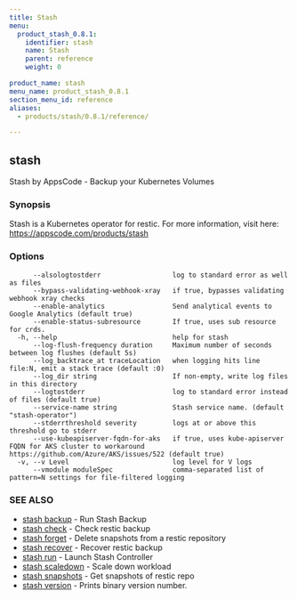 ```yaml
---
title: Stash
menu:
  product_stash_0.8.1:
    identifier: stash
    name: Stash
    parent: reference
    weight: 0

product_name: stash
menu_name: product_stash_0.8.1
section_menu_id: reference
aliases:
  - products/stash/0.8.1/reference/

---
```

## stash

Stash by AppsCode - Backup your Kubernetes Volumes

### Synopsis

Stash is a Kubernetes operator for restic. For more information, visit here: https://appscode.com/products/stash

### Options

```
      --alsologtostderr                  log to standard error as well as files
      --bypass-validating-webhook-xray   if true, bypasses validating webhook xray checks
      --enable-analytics                 Send analytical events to Google Analytics (default true)
      --enable-status-subresource        If true, uses sub resource for crds.
  -h, --help                             help for stash
      --log-flush-frequency duration     Maximum number of seconds between log flushes (default 5s)
      --log_backtrace_at traceLocation   when logging hits line file:N, emit a stack trace (default :0)
      --log_dir string                   If non-empty, write log files in this directory
      --logtostderr                      log to standard error instead of files (default true)
      --service-name string              Stash service name. (default "stash-operator")
      --stderrthreshold severity         logs at or above this threshold go to stderr
      --use-kubeapiserver-fqdn-for-aks   if true, uses kube-apiserver FQDN for AKS cluster to workaround https://github.com/Azure/AKS/issues/522 (default true)
  -v, --v Level                          log level for V logs
      --vmodule moduleSpec               comma-separated list of pattern=N settings for file-filtered logging
```

### SEE ALSO

* [stash backup](/products/stash/0.8.1/reference/stash_backup)	 - Run Stash Backup
* [stash check](/products/stash/0.8.1/reference/stash_check)	 - Check restic backup
* [stash forget](/products/stash/0.8.1/reference/stash_forget)	 - Delete snapshots from a restic repository
* [stash recover](/products/stash/0.8.1/reference/stash_recover)	 - Recover restic backup
* [stash run](/products/stash/0.8.1/reference/stash_run)	 - Launch Stash Controller
* [stash scaledown](/products/stash/0.8.1/reference/stash_scaledown)	 - Scale down workload
* [stash snapshots](/products/stash/0.8.1/reference/stash_snapshots)	 - Get snapshots of restic repo
* [stash version](/products/stash/0.8.1/reference/stash_version)	 - Prints binary version number.

